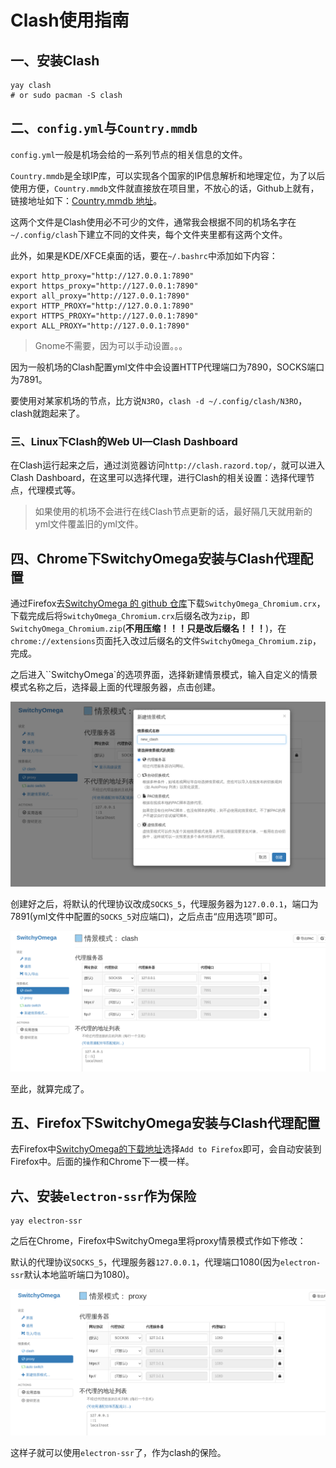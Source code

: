 # Clash使用指南

## 一、安装Clash

```shell
yay clash
# or sudo pacman -S clash
```



## 二、`config.yml`与`Country.mmdb`

`config.yml`一般是机场会给的一系列节点的相关信息的文件。

`Country.mmdb`是全球IP库，可以实现各个国家的IP信息解析和地理定位，为了以后使用方便，`Country.mmdb`文件就直接放在项目里，不放心的话，Github上就有，链接地址如下：[Country.mmdb 地址](https://github.com/Dreamacro/maxmind-geoip/releases/latest/download/Country.mmdb)。

这两个文件是Clash使用必不可少的文件，通常我会根据不同的机场名字在`~/.config/clash`下建立不同的文件夹，每个文件夹里都有这两个文件。

此外，如果是KDE/XFCE桌面的话，要在`~/.bashrc`中添加如下内容：

```
export http_proxy="http://127.0.0.1:7890"
export https_proxy="http://127.0.0.1:7890"
export all_proxy="http://127.0.0.1:7890"
export HTTP_PROXY="http://127.0.0.1:7890"
export HTTPS_PROXY="http://127.0.0.1:7890"
export ALL_PROXY="http://127.0.0.1:7890"
```

> Gnome不需要，因为可以手动设置。。。

因为一般机场的Clash配置yml文件中会设置HTTP代理端口为7890，SOCKS端口为7891。

要使用对某家机场的节点，比方说`N3RO`，`clash -d ~/.config/clash/N3RO`，clash就跑起来了。



###  三、Linux下Clash的Web UI—Clash Dashboard

在Clash运行起来之后，通过浏览器访问`http://clash.razord.top/`，就可以进入Clash Dashboard，在这里可以选择代理，进行Clash的相关设置：选择代理节点，代理模式等。

> 如果使用的机场不会进行在线Clash节点更新的话，最好隔几天就用新的yml文件覆盖旧的yml文件。



## 四、Chrome下SwitchyOmega安装与Clash代理配置

通过Firefox去[SwitchyOmega 的 github 仓库](https://github.com/FelisCatus/SwitchyOmega/releases)下载`SwitchyOmega_Chromium.crx`，下载完成后将`SwitchyOmega_Chromium.crx`后缀名改为`zip`，即`SwitchyOmega_Chromium.zip`(**不用压缩！！！只是改后缀名！！！**)，在`chrome://extensions`页面托入改过后缀名的文件`SwitchyOmega_Chromium.zip`，完成。

之后进入``SwitchyOmega`的选项界面，选择新建情景模式，输入自定义的情景模式名称之后，选择最上面的代理服务器，点击创建。

<img src="clash_1.png" style="zoom:75%;" />

创建好之后，将默认的代理协议改成`SOCKS_5`，代理服务器为`127.0.0.1`，端口为7891(yml文件中配置的`SOCKS_5`对应端口)，之后点击“应用选项”即可。

<img src="clash_2.png" style="zoom:75%;" />

至此，就算完成了。



## 五、Firefox下SwitchyOmega安装与Clash代理配置

去Firefox中[SwitchyOmega的下载地址](https://addons.mozilla.org/en-US/firefox/addon/switchyomega/)选择`Add to Firefox`即可，会自动安装到Firefox中。后面的操作和Chrome下一模一样。



## 六、安装`electron-ssr`作为保险

```shell
yay electron-ssr
```

之后在Chrome，Firefox中SwitchyOmega里将proxy情景模式作如下修改：

默认的代理协议`SOCKS_5`，代理服务器`127.0.0.1`，代理端口1080(因为`electron-ssr`默认本地监听端口为1080)。

<img src="electron-ssr.png" style="zoom:75%;" />

这样子就可以使用`electron-ssr`了，作为clash的保险。

